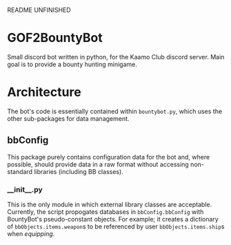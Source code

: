 README UNFINISHED

# GOF2BountyBot
Small discord bot written in python, for the Kaamo Club discord server. Main goal is to provide a bounty hunting minigame.

# Architecture
The bot's code is essentially contained within `bountybot.py`, which uses the other sub-packages for data management.

## bbConfig
This package purely contains configuration data for the bot and, where possible, should provide data in a raw format without accessing non-standard libraries (including BB classes).

### \_\_init\_\_.py
This is the only module in which external library classes are acceptable. Currently, the script propogates databases in `bbConfig.bbConfig` with BountyBot's pseudo-constant objects. For example; it creates a dictionary of `bbObjects.items.weapon`s to be referenced by user `bbObjects.items.ship`s when *equipping*.
